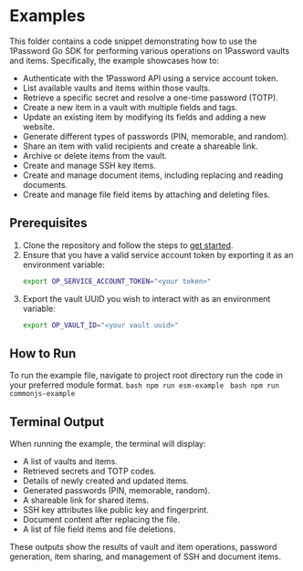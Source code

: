 # Examples
This folder contains a code snippet demonstrating how to use the 1Password Go SDK for performing various operations on 1Password vaults and items. Specifically, the example showcases how to:

- Authenticate with the 1Password API using a service account token.
- List available vaults and items within those vaults.
- Retrieve a specific secret and resolve a one-time password (TOTP).
- Create a new item in a vault with multiple fields and tags.
- Update an existing item by modifying its fields and adding a new website.
- Generate different types of passwords (PIN, memorable, and random).
- Share an item with valid recipients and create a shareable link.
- Archive or delete items from the vault.
- Create and manage SSH key items.
- Create and manage document items, including replacing and reading documents.
- Create and manage file field items by attaching and deleting files.

## Prerequisites

1. Clone the repository and follow the steps to [get started](https://github.com/1Password/onepassword-sdk-js/blob/main/README.md).
2. Ensure that you have a valid service account token by exporting it as an environment variable:
    ```bash
    export OP_SERVICE_ACCOUNT_TOKEN="<your token>"
    ```
3. Export the vault UUID you wish to interact with as an environment variable:
    ```bash
    export OP_VAULT_ID="<your vault uuid>"
    ```

## How to Run

To run the example file, navigate to project root directory run the code in your preferred module format.
    ```bash
    npm run esm-example
    ```
    ```bash
    npm run commonjs-example
    ```

## Terminal Output

When running the example, the terminal will display:

- A list of vaults and items.
- Retrieved secrets and TOTP codes.
- Details of newly created and updated items.
- Generated passwords (PIN, memorable, random).
- A shareable link for shared items.
- SSH key attributes like public key and fingerprint.
- Document content after replacing the file.
- A list of file field items and file deletions.

These outputs show the results of vault and item operations, password generation, item sharing, and management of SSH and document items.

